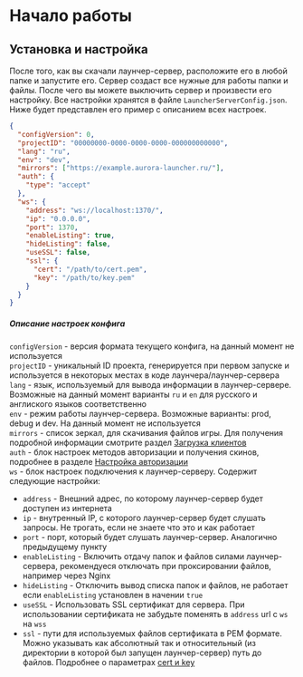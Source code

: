 # Начало работы

## Установка и настройка

После того, как вы скачали лаунчер-сервер, расположите его в любой папке и запустите его.
Сервер создаст все нужные для работы папки и файлы.
После чего вы можете выключить сервер и произвести его настройку.
Все настройки хранятся в файле `LauncherServerConfig.json`.
Ниже будет представлен его пример с описанием всех настроек.

```json
{
  "configVersion": 0,
  "projectID": "00000000-0000-0000-0000-000000000000",
  "lang": "ru",
  "env": "dev",
  "mirrors": ["https://example.aurora-launcher.ru/"],
  "auth": {
    "type": "accept"
  },
  "ws": {
    "address": "ws://localhost:1370/",
    "ip": "0.0.0.0",
    "port": 1370,
    "enableListing": true,
    "hideListing": false,
    "useSSL": false,
    "ssl": {
      "cert": "/path/to/cert.pem",
      "key": "/path/to/key.pem"
    }
  }
}
```

##### Описание настроек конфига

`configVersion` - версия формата текущего конфига, на данный момент не используется  
`projectID` - уникальный ID проекта, генерируется при первом запуске и используется в некоторых местах в коде лаунчера/лаунчер-сервера  
`lang` - язык, используемый для вывода информации в лаунчер-сервере. Возможные на данный момент варианты `ru` и `en` для русского и англиского языков соответственно  
`env` - режим работы лаунчер-сервера. Возможные варианты: prod, debug и dev. На данный момент не используется  
`mirrors` - список зеркал, для скачивания файлов игры. Для получения подробной информации смотрите раздел [Загрузка клиентов](/wiki/0.1.0/basic/clients)  
`auth` - блок настроек методов авторизации и получения скинов, подробнее в разделе [Настройка авторизации](/wiki/0.1.0/basic/auth)  
`ws` - блок настроек подключения к лаунчер-серверу. Содержит следующие настройки:

- `address` - Внешний адрес, по которому лаунчер-сервер будет доступен из интернета
- `ip` - внутренный IP, с которого лаунчер-сервер будет слушать запросы. Не трогать, если не знаете что это и как работает
- `port` - порт, который будет слушать лаунчер-сервер. Аналогично предыдущему пункту
- `enableListing` - Включить отдачу папок и файлов силами лаунчер-сервера, рекомендуеся отключать при проксировании файлов, например через Nginx
- `hideListing` - Отключить вывод списка папок и файлов, не работает если `enableListing` установлен в начении `true`
- `useSSL` - Использовать SSL сертификат для сервера. При использовании сертификата не забудьте поменять в `address` url с `ws` на `wss`
- `ssl` - пути для используемых файлов сертификата в PEM формате. Можно указывать как абсолютный так и относительный (из директории в которой был запущен лаунчер-сервер) путь до файлов. Подробнее о параметрах [cert и key](https://nodejs.org/api/tls.html#tls_tls_createsecurecontext_options)
